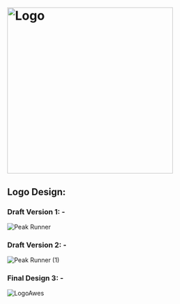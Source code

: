 # <img width="381" alt="Logo" src="https://github.com/user-attachments/assets/4b022441-4da7-41bc-9e2a-08629cc86dbe" />


## Logo Design:
### Draft Version 1: -
![Peak Runner](https://github.com/user-attachments/assets/63fc61f8-190d-4d32-b85d-2b2604cffeab)
### Draft Version 2: - 
![Peak Runner (1)](https://github.com/user-attachments/assets/70689b88-1d9b-4ad6-a742-6f16958a4cfb)
### Final Design 3: -
![LogoAwes](https://github.com/user-attachments/assets/3d066595-c855-4896-be91-99f4bce242ca)
